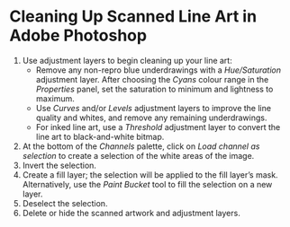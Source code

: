 <!---
  # This file is distributed under the Creative Commons Attribution 4.0
  # International License. To view a copy of this license, please visit
  # <http://creativecommons.org/licenses/by/4.0/>.

  collections:
    - 'adobe-creative-cloud'
    - 'notes'
  twigTemplate: .templates/base-note.html.twig
--->

Cleaning Up Scanned Line Art in Adobe Photoshop
===============================================

1.  Use adjustment layers to begin cleaning up your line art:
    - Remove any non-repro blue underdrawings with a *Hue/Saturation*
      adjustment layer. After choosing the *Cyans* colour range in the
      *Properties* panel, set the saturation to minimum and lightness to
      maximum.
    - Use *Curves* and/or *Levels* adjustment layers to improve the line
      quality and whites, and remove any remaining underdrawings.
    - For inked line art, use a *Threshold* adjustment layer to convert
      the line art to black-and-white bitmap.
2.  At the bottom of the *Channels* palette, click on *Load channel as
    selection* to create a selection of the white areas of the image.
3.  Invert the selection.
4.  Create a fill layer; the selection will be applied to the fill
    layer’s mask. Alternatively, use the *Paint Bucket* tool to fill the
    selection on a new layer.
5.  Deselect the selection.
6.  Delete or hide the scanned artwork and adjustment layers.
